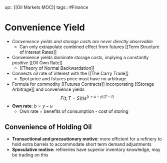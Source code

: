 up:: [[Oil Markets MOC]]
tags:: #Finance
# Convenience Yield
- *Convenience yields and storage costs are never directly observable*
	- Can only extrapolate combined effect from futures [[Term Structure of Interest Rates]]
- Convenience yields dominate storage costs, implying a constantly positive [[Oil Own Rate]]
	- [[Theory of Normal Backwardation]]
- Connects oil rate of interest with the [[The Carry Trade]]
	- Spot price and futures price must have no arbitrage
- Formula for commodity [[Futures Contracts]] incorporating [[Storage Arbitrage]] and convenience yields
$$F(t,T = S(t)e^{(r+u-y)(T-t)}$$
- **Own rate**: $b = y - u$ 
	- Own rate = benefits of consumption - cost of storing
## Convenience of Holding Oil
- **Transactional and precautionary motive:** more efficient for a refinery to hold extra barrels to accommodate short term demand adjustments
- **Speculative motive:** refineries have superior inventory knowledge, may be trading on this
